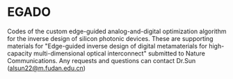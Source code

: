 # EGADO
Codes of the custom edge-guided analog-and-digital optimization algorithm for the inverse design of silicon photonic devices.
These are supporting materials for "Edge-guided inverse design of digital metamaterials for high-capacity multi-dimensional optical interconnect" submitted to Nature Communications. Any requests and questions can contact Dr.Sun (alsun22@m.fudan.edu.cn)
